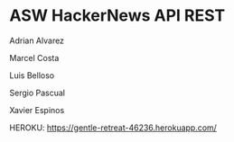 # ASW HackerNews API REST

Adrian Alvarez

Marcel Costa

Luis Belloso

Sergio Pascual

Xavier Espinos

HEROKU: https://gentle-retreat-46236.herokuapp.com/
